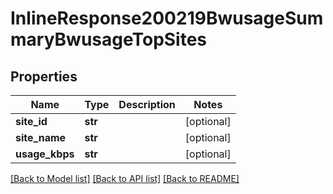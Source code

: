 # InlineResponse200219BwusageSummaryBwusageTopSites

## Properties
Name | Type | Description | Notes
------------ | ------------- | ------------- | -------------
**site_id** | **str** |  | [optional] 
**site_name** | **str** |  | [optional] 
**usage_kbps** | **str** |  | [optional] 

[[Back to Model list]](../README.md#documentation-for-models) [[Back to API list]](../README.md#documentation-for-api-endpoints) [[Back to README]](../README.md)

